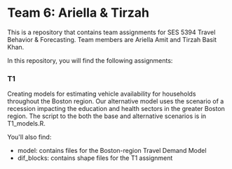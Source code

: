 # Team 6: Ariella & Tirzah

This is a repository that contains team assignments for SES 5394 Travel Behavior & Forecasting. Team members are Ariella Amit and Tirzah Basit Khan.

In this repository, you will find the following assignments:

### T1
Creating models for estimating vehicle availability for households throughout the Boston region. Our alternative model uses the scenario of a recession impacting the education and health sectors in the greater Boston region.
The script to the both the base and alternative scenarios is in T1_models.R.

You'll also find:

* model: contains files for the Boston-region Travel Demand Model
* dif_blocks: contains shape files for the T1 assignment